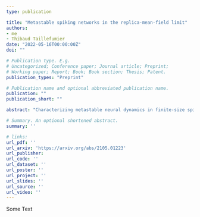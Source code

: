 ```yaml
---
type: publication

title: "Metastable spiking networks in the replica-mean-field limit"
authors:
- me
- Thibaud Taillefumier
date: "2022-05-16T00:00:00Z"
doi: ""

# Publication type. E.g.
# Uncategorized; Conference paper; Journal article; Preprint;
# Working paper; Report; Book; Book section; Thesis; Patent.
publication_types: "Preprint"

# Publication name and optional abbreviated publication name.
publication: ""
publication_short: ""

abstract: "Characterizing metastable neural dynamics in finite-size spiking networks remains a daunting challenge. We propose to address this challenge in the recently introduced replica-mean-field (RMF) limit. In this limit, networks are made of infinitely many replicas of the finite network of interest, but with randomized interactions across replica. Such randomization renders certain excitatory networks fully tractable at the cost of neglecting activity correlations, but with explicit dependence on the finite size of the neural constituents. However, metastable dynamics typically unfold in networks with mixed inhibition and excitation. Here, we extend the RMF computational framework to point-process-based neural network models with exponential stochastic intensities, allowing for mixed excitation and inhibition. Within this setting, we show that metastable finite-size networks admit multistable RMF limits, which are fully characterized by stationary firing rates. Technically, these stationary rates are determined as solutions to a set of delayed differential equations under certain regularity conditions that any physical solutions shall satisfy. We solve this original problem by combining the resolvent formalism and singular-perturbation theory. Importantly, we find that these rates specify probabilistic pseudo-equilibria which accurately capture the neural variability observed in the original finite-size network. We also discuss the emergence of metastability as a stochastic bifurcation, which can also be interpreted as a static phase transition in the RMF limits. In turn, we expect to leverage the static picture of RMF limits to infer purely dynamical features of metastable finite-size networks, such as the transition rates between pseudo-equilibria."

# Summary. An optional shortened abstract.
summary: ''

# links:
url_pdf: ''
url_arxiv: 'https://arxiv.org/abs/2105.01223'
url_publisher: 
url_code: ''
url_dataset: ''
url_poster: ''
url_project: ''
url_slides: ''
url_source: ''
url_video: ''
---
```


Some Text